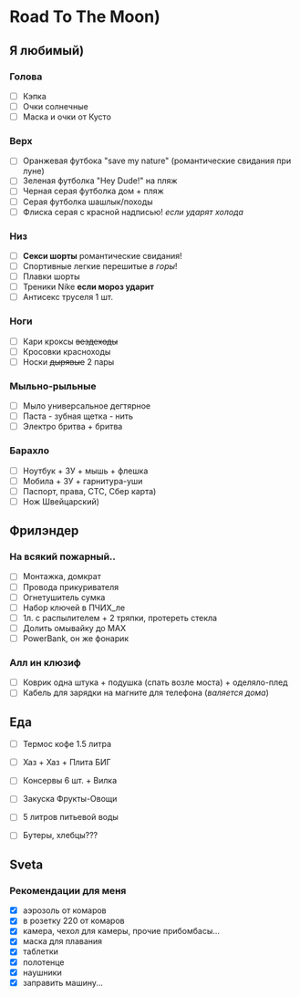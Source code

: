 # Road To The Moon)

## Я любимый)

### Голова
- [ ] Кэпка
- [ ] Очки солнечные
- [ ] Маска и очки от Кусто

### Верх
- [ ] Оранжевая футбока "save my nature" (романтические свидания при луне)
- [ ] Зеленая футболка "Hey Dude!" на пляж
- [ ] Черная серая футболка дом + пляж
- [ ] Серая футболка шашлык/походы
- [ ] Флиска серая с красной надписью! _если ударят холода_ 

### Низ
- [ ]  __Секси шорты__ романтические свидания!
- [ ] Спортивные легкие перешитые _в горы_!
- [ ] Плавки шорты
- [ ] Треники Nike __если мороз ударит__
- [ ] Антисекс труселя 1 шт.

### Ноги
- [ ] Кари кроксы ~~вездеходы~~
- [ ] Кросовки красноходы
- [ ] Носки ~~дырявые~~ 2 пары

### Мыльно-рыльные
- [ ] Мыло универсальное дегтярное
- [ ] Паста - зубная щетка - нить
- [ ] Электро бритва + бритва

### Барахло
- [ ] Ноутбук + ЗУ + мышь + флешка
- [ ] Мобила + ЗУ + гарнитура-уши
- [ ] Паспорт, права, СТС, Сбер карта)
- [ ] Нож Швейцарский)

## Фрилэндер

### На всякий пожарный..
- [ ] Монтажка, домкрат
- [ ] Провода прикуривателя
- [ ] Огнетушитель сумка
- [ ] Набор ключей в ПЧИХ_ле
- [ ] 1л. с распылителем + 2 тряпки, протереть стекла
- [ ] Долить омывайку до MAX
- [ ] PowerBank, он же фонарик

### Алл ин клюзиф
- [ ] Коврик одна штука + подушка (спать возле моста) + оделяло-плед
- [ ] Кабель для зарядки на магните для телефона (_валяется дома_)

## Еда
- [ ] Термос кофе 1.5 литра
- [ ] Хаз + Хаз + Плита БИГ
- [ ] Консервы 6 шт. + Вилка
- [ ] Закуска Фрукты-Овощи
- [ ] 5 литров питьевой воды
- [ ] Бутеры, хлебцы???


## Sveta

### Рекомендации для меня
- [x] аэрозоль от комаров
- [x] в розетку 220 от комаров
- [x] камера, чехол для камеры, прочие прибомбасы...
- [x] маска для плавания
- [x] таблетки
- [x] полотенце
- [x] наушники
- [x] заправить машину...
